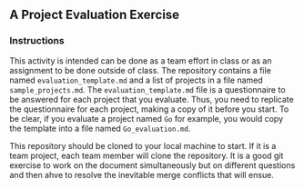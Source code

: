 ## A Project Evaluation  Exercise

### Instructions

This activity is intended can be done as a team effort in class or as an 
assignment to be done outside of class. 
The repository contains a file named `evaluation_template.md` and a list of 
projects in a file named `sample_projects.md`.
The `evaluation_template.md` file is a questionnaire to be answered for each project that
you evaluate. Thus, you need to replicate the questionnaire for each project, making a copy of it
before you start. To be clear, if you evaluate a project named `Go` for example, 
you would copy the template into a file named `Go_evaluation.md`.

This repository should be cloned to your local machine to start.
If it is a team project, each team member will clone the repository.
It is a good git exercise to work on the document simultaneously but on different questions
and then ahve to resolve the inevitable merge conflicts that will ensue.


